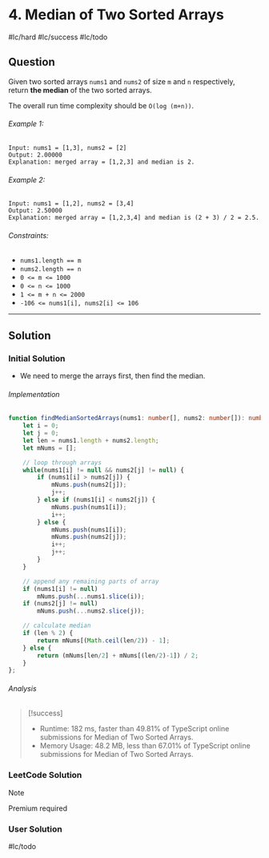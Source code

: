# 4. Median of Two Sorted Arrays
#lc/hard #lc/success #lc/todo

## Question
Given two sorted arrays `nums1` and `nums2` of size `m` and `n` respectively, return **the median** of the two sorted arrays.

The overall run time complexity should be `O(log (m+n))`.

###### Example 1:
```
Input: nums1 = [1,3], nums2 = [2]
Output: 2.00000
Explanation: merged array = [1,2,3] and median is 2.
```

###### Example 2:
```
Input: nums1 = [1,2], nums2 = [3,4]
Output: 2.50000
Explanation: merged array = [1,2,3,4] and median is (2 + 3) / 2 = 2.5.
```

###### Constraints:
-   `nums1.length == m`
-   `nums2.length == n`
-   `0 <= m <= 1000`
-   `0 <= n <= 1000`
-   `1 <= m + n <= 2000`
-   `-106 <= nums1[i], nums2[i] <= 106`

---

## Solution
### Initial Solution
- We need to merge the arrays first, then find the median. 

###### Implementation
```typescript
function findMedianSortedArrays(nums1: number[], nums2: number[]): number {
    let i = 0;
    let j = 0;
    let len = nums1.length + nums2.length;
    let mNums = [];

	// loop through arrays
    while(nums1[i] != null && nums2[j] != null) {
        if (nums1[i] > nums2[j]) {
            mNums.push(nums2[j]);
            j++;
        } else if (nums1[i] < nums2[j]) {
            mNums.push(nums1[i]);
            i++;    
        } else {
            mNums.push(nums1[i]);
            mNums.push(nums2[j]);
            i++;
            j++;    
        }
    }

	// append any remaining parts of array
    if (nums1[i] != null)
        mNums.push(...nums1.slice(i));
    if (nums2[j] != null)
        mNums.push(...nums2.slice(j));    

	// calculate median
    if (len % 2) {
        return mNums[(Math.ceil(len/2)) - 1];
    } else {
        return (mNums[len/2] + mNums[(len/2)-1]) / 2;
    }
};
```

###### Analysis
> [!success]
> - Runtime: 182 ms, faster than 49.81% of TypeScript online submissions for Median of Two Sorted Arrays.
> - Memory Usage: 48.2 MB, less than 67.01% of TypeScript online submissions for Median of Two Sorted Arrays.

### LeetCode Solution
>[!Note]
>Premium required

### User Solution
#lc/todo 